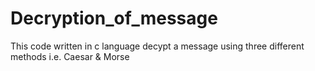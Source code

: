 # Decryption_of_message
This code written in c language decypt a message using three different methods i.e. Caesar &amp; Morse

